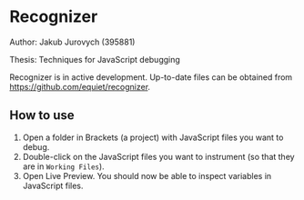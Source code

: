 Recognizer
==========

Author: Jakub Jurovych (395881)

Thesis: Techniques for JavaScript debugging

Recognizer is in active development. Up-to-date files can be obtained from https://github.com/equiet/recognizer.

## How to use

1. Open a folder in Brackets (a project) with JavaScript files you want to debug.
1. Double-click on the JavaScript files you want to instrument (so that they are in `Working Files`).
1. Open Live Preview. You should now be able to inspect variables in JavaScript files.
